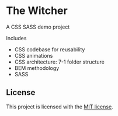 # The Witcher

A CSS SASS demo project

Includes 
- CSS codebase for reusability
- CSS animations
- CSS architecture: 7-1 folder structure
- BEM methodology
- SASS

## License

This project is licensed with the [MIT license](LICENSE).